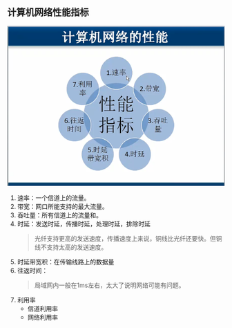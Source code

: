 ## 计算机网络性能指标
![计算机网络性能](../img/003.计算机网络的性能.png)
1. 速率：一个信道上的流量。
2. 带宽：网口所能支持的最大流量。
3. 吞吐量：所有信道上的流量和。
4. 时延：发送时延，传播时延，处理时延，排除时延
   > 光纤支持更高的发送速度，传播速度上来说，铜线比光纤还要快。但铜线不支持太高的发送速度。
5. 时延带宽积：在传输线路上的数据量
6. 往返时间：
   > 局域网内一般在1ms左右，太大了说明网络可能有问题。
7. 利用率
   * 信道利用率
   * 网络利用率